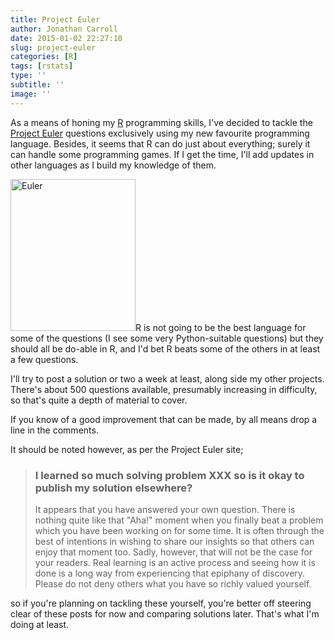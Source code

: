```yaml
---
title: Project Euler
author: Jonathan Carroll
date: 2015-01-02 22:27:10
slug: project-euler
categories: [R]
tags: [rstats]
type: ''
subtitle: ''
image: ''
---
```

As a means of honing my <a title="R" href="http://www.r-project.org/" target="_blank">R</a> programming skills, I've decided to tackle the <a title="Project Euler" href="https://projecteuler.net/about" target="_blank">Project Euler</a> questions exclusively using my new favourite programming language. Besides, it seems that R can do just about everything; surely it can handle some programming games. If I get the time, I'll add updates in other languages as I build my knowledge of them.

<!--more--><a href="http://jcarroll.com.au/wp-content/uploads/2015/01/euler_portrait.png"><img class=" size-full wp-image-393 alignright" src="http://jcarroll.com.au/wp-content/uploads/2015/01/euler_portrait.png" alt="Euler" width="200" height="243" /></a>R is not going to be the best language for some of the questions (I see some very Python-suitable questions) but they should all be do-able in R, and I'd bet R beats some of the others in at least a few questions.

I'll try to post a solution or two a week at least, along side my other projects. There's about 500 questions available, presumably increasing in difficulty, so that's quite a depth of material to cover.

If you know of a good improvement that can be made, by all means drop a line in the comments.

It should be noted however, as per the Project Euler site;
<blockquote>
<h3>I learned so much solving problem XXX so is it okay to publish my solution elsewhere?</h3>
It appears that you have answered your own question. There is nothing quite like that "Aha!" moment when you finally beat a problem which you have been working on for some time. It is often through the best of intentions in wishing to share our insights so that others can enjoy that moment too. Sadly, however, that will not be the case for your readers. Real learning is an active process and seeing how it is done is a long way from experiencing that epiphany of discovery. Please do not deny others what you have so richly valued yourself.</blockquote>
so if you're planning on tackling these yourself, you're better off steering clear of these posts for now and comparing solutions later. That's what I'm doing at least.

